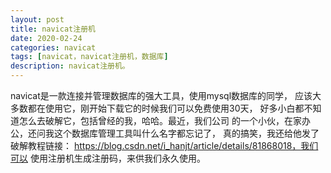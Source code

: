 ```yaml
---
layout: post
title: navicat注册机
date: 2020-02-24
categories: navicat
tags: [navicat，navicat注册机，数据库]
description: navicat注册机。
---
```

navicat是一款连接并管理数据库的强大工具，使用mysql数据库的同学，
应该大多数都在使用它，刚开始下载它的时候我们可以免费使用30天，
好多小白都不知道怎么去破解它，包括曾经的我，哈哈。最近，我们公司
的一个小伙，在家办公，还问我这个数据库管理工具叫什么名字都忘记了，
真的搞笑，我还给他发了破解教程链接：
https://blog.csdn.net/i_hanjt/article/details/81868018，我们可以
使用注册机生成注册码，来供我们永久使用。